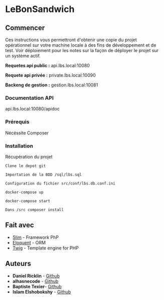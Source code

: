 # LeBonSandwich

## Commencer

Ces instructions vous permettront d'obtenir une copie du projet opérationnel sur votre machine locale à des fins de développement et de test. Voir déploiement pour les notes sur la façon de déployer le projet sur un système actif.

**Requetes api public :** api.lbs.local:10080

**Requete api privée :** private.lbs.local:10090

**Backeng de gestion :** gestion.lbs.local:10081

### Documentation API
api.lbs.local:10080/apidoc


### Prérequis

Nécéssite Composer

### Installation

Récupération du projet

```
Clone le depot git
```

```
Importation de la BDD /sql/lbs.sql
```

```
Configuration du fichier src/conf/lbs.db.conf.ini
```

```
docker-compose up
```

```
docker-compose start
```

```
Dans /src composer install
```

## Fait avec

* [Slim](https://www.slimframework.com/) - Framework PhP
* [Eloquent](https://laravel.com/docs/5.0/eloquent) - ORM
* [Twig](https://twig.symfony.com/) - Template engine for PHP

## Auteurs

* **Daniel Ricklin** - [Github](https://github.com/DanielRicklin)
* **alhasnecode** - [Github](https://github.com/alhasnecode)
* **Baptiste Texier**- [Github](https://github.com/texier54)
* **Islam Elshobokshy** - [Github](https://github.com/elshobokshy)
